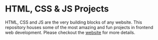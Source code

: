 # HTML, CSS & JS Projects

HTML, CSS and JS are the very building blocks of any website. This repository houses some of the most amazing and fun projects in frontend web development. Please checkout the [website](https://k-g-prajwal.github.io/HTML-CSS-Projects/) for more details.